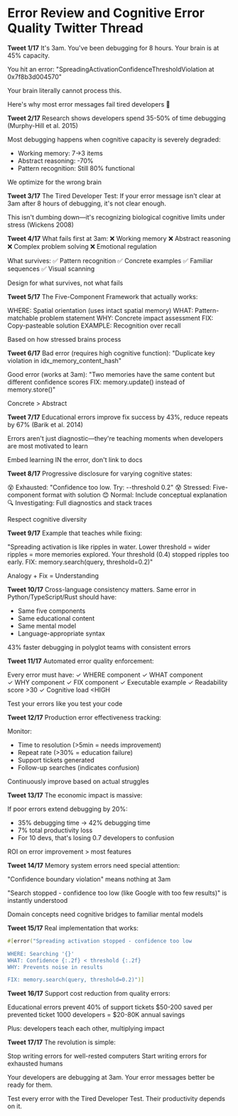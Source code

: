 # Error Review and Cognitive Error Quality Twitter Thread

**Tweet 1/17**
It's 3am. You've been debugging for 8 hours. Your brain is at 45% capacity.

You hit an error: "SpreadingActivationConfidenceThresholdViolation at 0x7f8b3d004570"

Your brain literally cannot process this.

Here's why most error messages fail tired developers 🧵

**Tweet 2/17**
Research shows developers spend 35-50% of time debugging (Murphy-Hill et al. 2015)

Most debugging happens when cognitive capacity is severely degraded:
- Working memory: 7→3 items
- Abstract reasoning: -70%
- Pattern recognition: Still 80% functional

We optimize for the wrong brain

**Tweet 3/17**
The Tired Developer Test: If your error message isn't clear at 3am after 8 hours of debugging, it's not clear enough.

This isn't dumbing down—it's recognizing biological cognitive limits under stress (Wickens 2008)

**Tweet 4/17**
What fails first at 3am:
❌ Working memory
❌ Abstract reasoning  
❌ Complex problem solving
❌ Emotional regulation

What survives:
✅ Pattern recognition
✅ Concrete examples
✅ Familiar sequences
✅ Visual scanning

Design for what survives, not what fails

**Tweet 5/17**
The Five-Component Framework that actually works:

WHERE: Spatial orientation (uses intact spatial memory)
WHAT: Pattern-matchable problem statement
WHY: Concrete impact assessment
FIX: Copy-pasteable solution
EXAMPLE: Recognition over recall

Based on how stressed brains process

**Tweet 6/17**
Bad error (requires high cognitive function):
"Duplicate key violation in idx_memory_content_hash"

Good error (works at 3am):
"Two memories have the same content but different confidence scores
FIX: memory.update() instead of memory.store()"

Concrete > Abstract

**Tweet 7/17**
Educational errors improve fix success by 43%, reduce repeats by 67% (Barik et al. 2014)

Errors aren't just diagnostic—they're teaching moments when developers are most motivated to learn

Embed learning IN the error, don't link to docs

**Tweet 8/17**
Progressive disclosure for varying cognitive states:

😵 Exhausted: "Confidence too low. Try: --threshold 0.2"
😰 Stressed: Five-component format with solution
😊 Normal: Include conceptual explanation  
🔍 Investigating: Full diagnostics and stack traces

Respect cognitive diversity

**Tweet 9/17**
Example that teaches while fixing:

"Spreading activation is like ripples in water.
Lower threshold = wider ripples = more memories explored.
Your threshold (0.4) stopped ripples too early.
FIX: memory.search(query, threshold=0.2)"

Analogy + Fix = Understanding

**Tweet 10/17**
Cross-language consistency matters. Same error in Python/TypeScript/Rust should have:
- Same five components
- Same educational content
- Same mental model
- Language-appropriate syntax

43% faster debugging in polyglot teams with consistent errors

**Tweet 11/17**
Automated error quality enforcement:

Every error must have:
✓ WHERE component
✓ WHAT component  
✓ WHY component
✓ FIX component
✓ Executable example
✓ Readability score >30
✓ Cognitive load <HIGH

Test your errors like you test your code

**Tweet 12/17**
Production error effectiveness tracking:

Monitor:
- Time to resolution (>5min = needs improvement)
- Repeat rate (>30% = education failure)
- Support tickets generated
- Follow-up searches (indicates confusion)

Continuously improve based on actual struggles

**Tweet 13/17**
The economic impact is massive:

If poor errors extend debugging by 20%:
- 35% debugging time → 42% debugging time
- 7% total productivity loss
- For 10 devs, that's losing 0.7 developers to confusion

ROI on error improvement > most features

**Tweet 14/17**
Memory system errors need special attention:

"Confidence boundary violation" means nothing at 3am

"Search stopped - confidence too low (like Google with too few results)" is instantly understood

Domain concepts need cognitive bridges to familiar mental models

**Tweet 15/17**
Real implementation that works:

```rust
#[error("Spreading activation stopped - confidence too low

WHERE: Searching '{}'  
WHAT: Confidence {:.2f} < threshold {:.2f}
WHY: Prevents noise in results

FIX: memory.search(query, threshold=0.2)")]
```

**Tweet 16/17**
Support cost reduction from quality errors:

Educational errors prevent 40% of support tickets
$50-200 saved per prevented ticket
1000 developers = $20-80K annual savings

Plus: developers teach each other, multiplying impact

**Tweet 17/17**
The revolution is simple:

Stop writing errors for well-rested computers
Start writing errors for exhausted humans

Your developers are debugging at 3am. Your error messages better be ready for them.

Test every error with the Tired Developer Test. Their productivity depends on it.